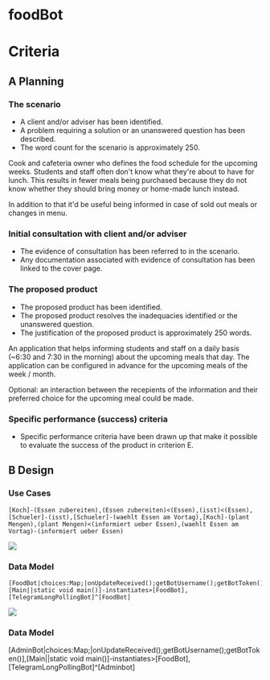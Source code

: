 # foodBot

# Criteria

## A Planning

### The scenario
 - A client and/or adviser has been identified.
 - A problem requiring a solution or an unanswered question has been described.
 - The word count for the scenario is approximately 250.
 
Cook and cafeteria owner who defines the food schedule for the upcoming weeks. Students and staff often don't know what they're about to have for lunch. This results in fewer meals being purchased because they do not know whether they should bring money or home-made lunch instead.

In addition to that it'd be useful being informed in case of sold out meals or changes in menu.
 
### Initial consultation with client and/or adviser
 - The evidence of consultation has been referred to in the scenario.
 - Any documentation associated with evidence of consultation has been linked to the cover page.


### The proposed product
 - The proposed product has been identified.
 - The proposed product resolves the inadequacies identified or the unanswered question.
 - The justification of the proposed product is approximately 250 words.

An application that helps informing students and staff on a daily basis (~6:30 and 7:30 in the morning) about the upcoming meals that day. The application can be configured in advance for the upcoming meals of the week / month.

Optional: an interaction between the recepients of the information and their preferred choice for the upcoming meal could be made.

### Specific performance (success) criteria
 - Specific performance criteria have been drawn up that make it possible to evaluate the success of the product in criterion E.

## B Design

### Use Cases

```
[Koch]-(Essen zubereiten),(Essen zubereiten)<(Essen),(isst)<(Essen),[Schueler]-(isst),[Schueler]-(waehlt Essen am Vortag),[Koch]-(plant Mengen),(plant Mengen)<(informiert ueber Essen),(waehlt Essen am Vortag)-(informiert ueber Essen)
```

![](http://yuml.me/691bf6a7.png)

### Data Model

```
[FoodBot|choices:Map;|onUpdateReceived();getBotUsername();getBotToken()],[Main||static void main()]-instantiates>[FoodBot],[TelegramLongPollingBot]^[FoodBot]
```


![](http://yuml.me/223933cc.png)





### Data Model
[AdminBot|choices:Map;|onUpdateReceived();getBotUsername();getBotToken()],[Main||static void main()]-instantiates>[FoodBot],[TelegramLongPollingBot]^[Adminbot]
